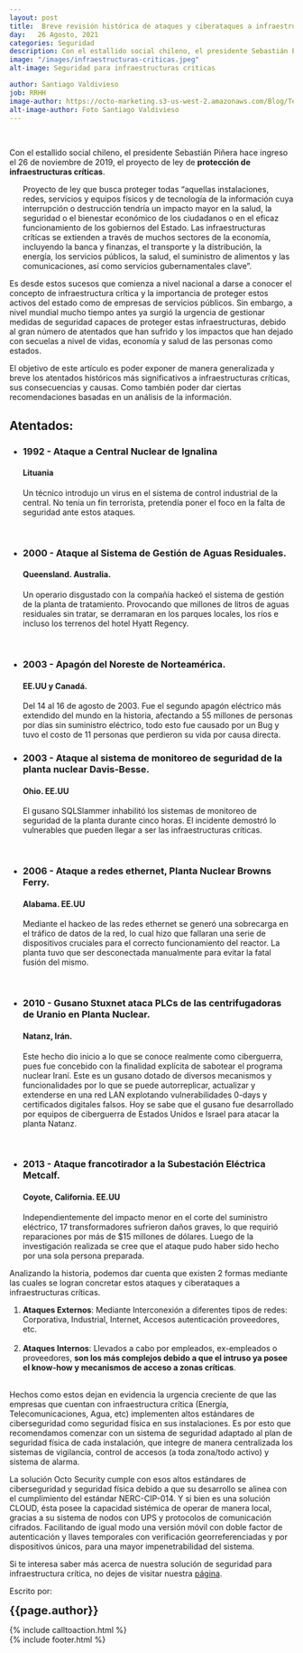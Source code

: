 ```yaml
---
layout: post
title:  Breve revisión histórica de ataques y ciberataques a infraestructura crítica mundial.
day:   26 Agosto, 2021
categories: Seguridad
description: Con el estallido social chileno, el presidente Sebastián Piñera hace ingreso el 26 de noviembre de 2019, el proyecto de ley de protección de infraestructuras críticas...
image: "/images/infraestructuras-criticas.jpeg"
alt-image: Seguridad para infraestructuras criticas

author: Santiago Valdivieso
job: RRHH
image-author: https://octo-marketing.s3-us-west-2.amazonaws.com/Blog/Team/Santiago.jpg
alt-image-author: Foto Santiago Valdivieso
---
```


<div class="row post-text">
    <div class="col-md-2"></div>
    <div class="col-md-7">
    <br>

<p>
Con el estallido social chileno, el presidente Sebastián Piñera hace ingreso el 26 de noviembre de 2019, el proyecto de ley de <b>protección de infraestructuras críticas</b>. 
</p>

<ul class="cita">
<p>
Proyecto de ley que busca proteger todas “aquellas instalaciones, redes, servicios y equipos físicos y de tecnología de la información cuya interrupción o destrucción tendría un impacto mayor en la salud, la seguridad o el bienestar económico de los ciudadanos o en el eficaz funcionamiento de los gobiernos del Estado. Las infraestructuras críticas se extienden a través de muchos sectores de la economía, incluyendo la banca y finanzas, el transporte y la distribución, la energía, los servicios públicos, la salud, el suministro de alimentos y las comunicaciones, así como servicios gubernamentales clave”.
</p>
</ul>

<p>
Es desde estos sucesos que comienza a nivel nacional a darse a conocer el concepto de infraestructura crítica y la importancia de proteger estos activos del estado como de empresas de servicios públicos. Sin embargo, a nivel mundial mucho tiempo antes ya surgió la urgencia de gestionar medidas de seguridad capaces de proteger estas infraestructuras, debido al gran número de atentados que han sufrido y los impactos que han dejado con secuelas a nivel de vidas, economía y salud de las personas como estados.
</p>

<p>
El objetivo de este artículo es poder exponer de manera generalizada y breve los atentados históricos más significativos a infraestructuras críticas, sus consecuencias y causas. Como también poder dar ciertas recomendaciones basadas en un análisis de la información.
</p>

<h2>
Atentados:
</h2>

<ul>
    <li>
    <h3 style="margin-bottom: 10px">1992 - Ataque a Central Nuclear de Ignalina</h3><h4>Lituania</h4>
    <p>Un técnico introdujo un virus en el sistema de control industrial de la central.
    No tenía un fin terrorista, pretendía poner el foco en la falta de seguridad ante estos ataques.</p><br>
    </li>
    <li>
    <h3 style="margin-bottom: 10px">2000 - Ataque al Sistema de Gestión de Aguas Residuales.</h3><h4>Queensland. Australia.</h4>
    <p>Un operario disgustado con la compañía hackeó el sistema de gestión de la planta de tratamiento. Provocando que millones de litros de aguas residuales sin tratar, se derramaran en los parques locales, los ríos e incluso los terrenos del hotel Hyatt Regency.</p><br>
    </li>
    <li>
    <h3  style="margin-bottom: 10px">2003 - Apagón del Noreste de Norteamérica.</h3><h4>EE.UU y Canadá.</h4>
    <p>Del 14 al 16 de agosto de 2003. Fue el segundo apagón eléctrico más extendido del mundo en la historia, afectando a 55 millones de personas por días sin suministro eléctrico, todo esto fue causado por un Bug y tuvo el costo de 11 personas que perdieron su vida por causa directa.</p>
    </li>
    <li>
    <h3 style="margin-bottom: 10px">2003 - Ataque al sistema de monitoreo de seguridad de la planta nuclear Davis-Besse.</h3><h4>Ohio. EE.UU </h4>
    <p>El gusano SQLSlammer inhabilitó los sistemas de monitoreo de seguridad de la planta durante cinco horas. El incidente demostró lo vulnerables que pueden llegar a ser las infraestructuras críticas.</p><br>
    </li>
    <li>
    <h3 style="margin-bottom: 10px">2006 - Ataque a redes ethernet, Planta Nuclear Browns Ferry.</h3><h4>Alabama. EE.UU</h4>
    <p>Mediante el hackeo de las redes ethernet se generó una sobrecarga en el tráfico de datos de la red, lo cual hizo que fallaran una serie de dispositivos cruciales para el correcto funcionamiento del reactor. La planta tuvo que ser desconectada manualmente para evitar la fatal fusión del mismo.</p><br>
    </li>
    <li>
    <h3 style="margin-bottom: 10px">2010 - Gusano Stuxnet ataca PLCs de las centrifugadoras de Uranio en Planta Nuclear.</h3><h4>Natanz, Irán.</h4>
    <p>Este hecho dio inicio a lo que se conoce realmente como ciberguerra, pues fue concebido con la finalidad explícita de sabotear el programa nuclear Iraní. Este es un gusano dotado de diversos mecanismos y funcionalidades por lo que se puede autorreplicar, actualizar y extenderse en una red LAN explotando vulnerabilidades 0-days y certificados digitales falsos. Hoy se sabe que el gusano fue desarrollado por equipos de ciberguerra de Estados Unidos e Israel para atacar la planta Natanz.</p><br>
        </li>
    <li>
    <h3 style="margin-bottom: 10px">2013 - Ataque francotirador a la Subestación Eléctrica Metcalf.</h3><h4>Coyote, California. EE.UU</h4>
    <p>Independientemente del impacto menor en el corte del suministro eléctrico, 17 transformadores sufrieron daños graves, lo que requirió reparaciones por más de $15 millones de dólares. Luego de la investigación realizada se cree que el ataque pudo haber sido hecho por una sola persona preparada.</p>
    </li>
</ul>

<p>
Analizando la historia, podemos dar cuenta que existen 2 formas mediante las cuales se logran concretar estos ataques y ciberataques a infraestructuras críticas.
</p>

<ol>
    <li><b>Ataques Externos</b>: Mediante Interconexión a diferentes tipos de redes: Corporativa, Industrial, Internet, Accesos autenticación proveedores, etc.</li><br>
    <li><b>Ataques Internos</b>: Llevados a cabo por empleados, ex-empleados o proveedores, <b>son los más complejos debido a que el intruso ya posee el know-how y mecanismos de acceso a zonas críticas</b>.</li><br>
</ol>

<p>
Hechos como estos dejan en evidencia la urgencia creciente de que las empresas que cuentan con infraestructura crítica (Energía, Telecomunicaciones, Agua, etc) 
implementen altos estándares de ciberseguridad como seguridad física en sus instalaciones. Es por esto que recomendamos comenzar con un sistema de seguridad adaptado al plan de seguridad física de cada instalación, que integre de manera centralizada los sistemas de vigilancia, control de accesos (a toda zona/todo activo) y sistema de alarma.
<p>

<p>
La solución Octo Security cumple con esos altos estándares de ciberseguridad y seguridad física debido a que su desarrollo se alinea con el cumplimiento del estándar NERC-CIP-014. Y si bien es una solución CLOUD, ésta posee la capacidad sistémica de operar de manera local, gracias a su sistema de nodos con UPS y protocolos de comunicación cifrados. Facilitando de igual modo una versión móvil con doble factor de autenticación y llaves temporales con verificación georreferenciadas y por dispositivos únicos, para una mayor impenetrabilidad del sistema.
</p>

<p>
Si te interesa saber más acerca de nuestra solución de seguridad para infraestructura crítica, no dejes de visitar nuestra <a href="https://security.octo.is/index.html" target="blank_"> página</a>.
</p>

<div class="row container-written">
<div class="col-md-2">
</div>
<!-- <div class="col-md-3">
    <img style="border-radius:50%;" src="{{page.image-author}}" width="110%" height="auto" alt="{{page.alt-image-author}}">
</div> -->
<div class="col-md-7 written">
    <p>Escrito por:</p>
    <p><b style="font-size:20px">{{page.author}}</b>
    <!-- <br>{{page.job}} -->
    </p>
</div>
</div>

 <div>{% include calltoaction.html %}</div>
{% include footer.html %}
